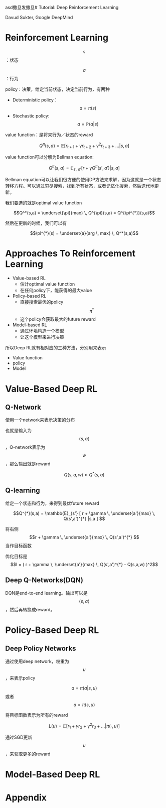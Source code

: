 asd撒旦发撒旦# Tutorial: Deep Reinforcement Learning

Davud Sukter, Google DeepMind

# Reinforcement Learning

$$s$$：状态

$$a$$：行为

policy：决策，给定当前状态，决定当前行为，有两种

+ Deterministic policy：$$a = \pi (s)$$
+ Stochastic policy: $$a = \mathbb{P}(a|s)$$

value function：是将来行为／状态的reward

$$Q^{\pi}(s,a) = \mathbb{E}[r_{t+1} + \gamma r_{t+2} + \gamma^2 r_{t+3} + ... | s,a]$$

value function可以分解为Bellman equation:

$$Q^{\pi}(s,a) = \mathbb{E}_{s',a'} [ r + \gamma Q^{\pi}(s',a') |s,a ] $$

Bellman equation可以让我们很方便的使用DP方法来求解，因为这就是一个状态转移方程。可以通过穷尽搜索，找到所有状态，或者记忆化搜索，然后迭代地更新。

我们要选的就是optimal value function

$$Q^*(s,a) = \underset{\pi}{max} \, Q^{\pi}(s,a) = Q^{\pi^{*}}(s,a)$$

然后在更新的时候，我们可以有

$$\pi^{*}(s) = \underset{a}{arg \, max} \, Q^*(s,a)$$

# Approaches To Reinforcement Learning

+ Value-based RL
    + 估计optimal value function
    + 在任何policy下，能获得的最大value
+ Policy-based RL
    + 直接搜索最优的policy $$\pi^*$$
    + 这个policy会获取最大的future reward
+ Model-based RL
    + 通过环境构造一个模型
    + 让这个模型来进行决策

所以Deep RL就有相对应的三种方法，分别用来表示
+ Value function
+ policy
+ Model

# Value-Based Deep RL

## Q-Network

使用一个network来表示决策的分布

也就是输入为$$\langle s, a \rangle$$，Q-network表示为$$w$$，那么输出就是reward

$$ Q(s,a,w) \approx Q^*(s,a) $$

## Q-learning

给定一个状态和行为，来得到最优future reward

$$Q^{*}(s,a) = \mathbb{E}_{s'} [ r + \gamma \, \underset{a'}{max} \, Q(s',a')^{*} |s,a ] $$

将右侧 $$r + \gamma \, \underset{a'}{max} \, Q(s',a')^{*} $$当作目标函数

优化目标是$$I = ( r + \gamma \, \underset{a'}{max} \, Q(s',a')^{*} - Q(s,a,w) )^2$$

## Deep Q-Networks(DQN)

DQN是end-to-end learning。输出可以是$$\langle s, a \rangle$$，然后再转换成reward。

# Policy-Based Deep RL

## Deep Policy Networks

通过使用deep network，权重为$$u$$，来表示policy

$$ a = \pi(a|s,u) $$ 或者 $$a = \pi(s,u)$$

将目标函数表示为所有的reward

$$ L(u) = \mathbb{E}[r_1 + \gamma r_2 + \gamma^2 r_3 + ... | \pi(\cdot,u)] $$

通过SGD更新$$u$$，来获取更多的reward

# Model-Based Deep RL

# Appendix


